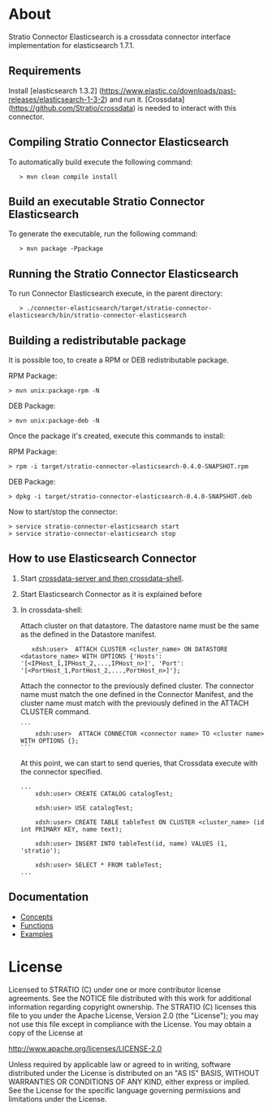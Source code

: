 # About #


Stratio Connector Elasticsearch is a crossdata connector interface implementation for elasticsearch 1.7.1.

## Requirements ##

Install [elasticsearch 1.3.2] (https://www.elastic.co/downloads/past-releases/elasticsearch-1-3-2) and run it. 
[Crossdata] (https://github.com/Stratio/crossdata) is needed to interact with this connector.

## Compiling Stratio Connector Elasticsearch ##

To automatically build execute the following command:

```
   > mvn clean compile install
```
## Build an executable Stratio Connector Elasticsearch ##

To generate the executable, run the following command:

```
   > mvn package -Ppackage
```

## Running the Stratio Connector Elasticsearch ##


To run Connector Elasticsearch execute, in the parent directory:

```
   > ./connector-elasticsearch/target/stratio-connector-elasticsearch/bin/stratio-connector-elasticsearch
```

## Building a redistributable package ##

It is possible too, to create a RPM or DEB redistributable package.

RPM Package:

    > mvn unix:package-rpm -N
    
DEB Package:

    > mvn unix:package-deb -N

Once the package it's created, execute this commands to install:

RPM Package:
    
    > rpm -i target/stratio-connector-elasticsearch-0.4.0-SNAPSHOT.rpm
     
DEB Package:
    
    > dpkg -i target/stratio-connector-elasticsearch-0.4.0-SNAPSHOT.deb

Now to start/stop the connector:
    
    > service stratio-connector-elasticsearch start
    > service stratio-connector-elasticsearch stop

## How to use Elasticsearch Connector ##

 1. Start [crossdata-server and then crossdata-shell](https://github.com/Stratio/crossdata).  
 2. Start Elasticsearch Connector as it is explained before
 3. In crossdata-shell:
    
    Attach cluster on that datastore. The datastore name must be the same as the defined in the Datastore manifest.
    
      ```
         xdsh:user>  ATTACH CLUSTER <cluster_name> ON DATASTORE <datastore_name> WITH OPTIONS {'Hosts': '[<IPHost_1,IPHost_2,...,IPHost_n>]', 'Port': '[<PortHost_1,PortHost_2,...,PortHost_n>]'};
      ```
    Attach the connector to the previously defined cluster. The connector name must match the one defined in the 
    Connector Manifest, and the cluster name must match with the previously defined in the ATTACH CLUSTER command.
    
        ```
            xdsh:user>  ATTACH CONNECTOR <connector name> TO <cluster name> WITH OPTIONS {};
        ```
    
    At this point, we can start to send queries, that Crossdata execute with the connector specified. 
    
        ...
            xdsh:user> CREATE CATALOG catalogTest;
        
            xdsh:user> USE catalogTest;
        
            xdsh:user> CREATE TABLE tableTest ON CLUSTER <cluster_name> (id int PRIMARY KEY, name text);
    
            xdsh:user> INSERT INTO tableTest(id, name) VALUES (1, 'stratio');
    
            xdsh:user> SELECT * FROM tableTest;
        ...


## Documentation ##

* [Concepts](doc/0_concepts.md)
* [Functions](doc/1_functions.md)
* [Examples](doc/2_examples.md)

# License #

Licensed to STRATIO (C) under one or more contributor license agreements.
See the NOTICE file distributed with this work for additional information
regarding copyright ownership.  The STRATIO (C) licenses this file
to you under the Apache License, Version 2.0 (the
"License"); you may not use this file except in compliance
with the License.  You may obtain a copy of the License at

  http://www.apache.org/licenses/LICENSE-2.0

Unless required by applicable law or agreed to in writing,
software distributed under the License is distributed on an
"AS IS" BASIS, WITHOUT WARRANTIES OR CONDITIONS OF ANY
KIND, either express or implied.  See the License for the
specific language governing permissions and limitations
under the License.

